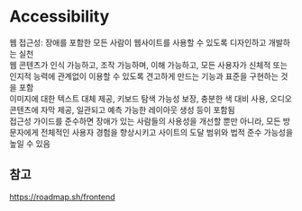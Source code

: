 # Accessibility

웹 접근성: 장애를 포함한 모든 사람이 웹사이트를 사용할 수 있도록 디자인하고 개발하는 실천  
웹 콘텐츠가 인식 가능하고, 조작 가능하며, 이해 가능하고, 모든 사용자가 신체적 또는 인지적 능력에 관계없이 이용할 수 있도록 견고하게 만드는 기능과 표준을 구현하는 것을 포함  
이미지에 대한 텍스트 대체 제공, 키보드 탐색 가능성 보장, 충분한 색 대비 사용, 오디오 콘텐츠에 자막 제공, 일관되고 예측 가능한 레이아웃 생성 등이 포함됨  
접근성 가이드를 준수하면 장애가 있는 사람들의 사용성을 개선할 뿐만 아니라, 모든 방문자에게 전체적인 사용자 경험을 향상시키고 사이트의 도달 범위와 법적 준수 가능성을 높일 수 있음

## 참고

https://roadmap.sh/frontend
